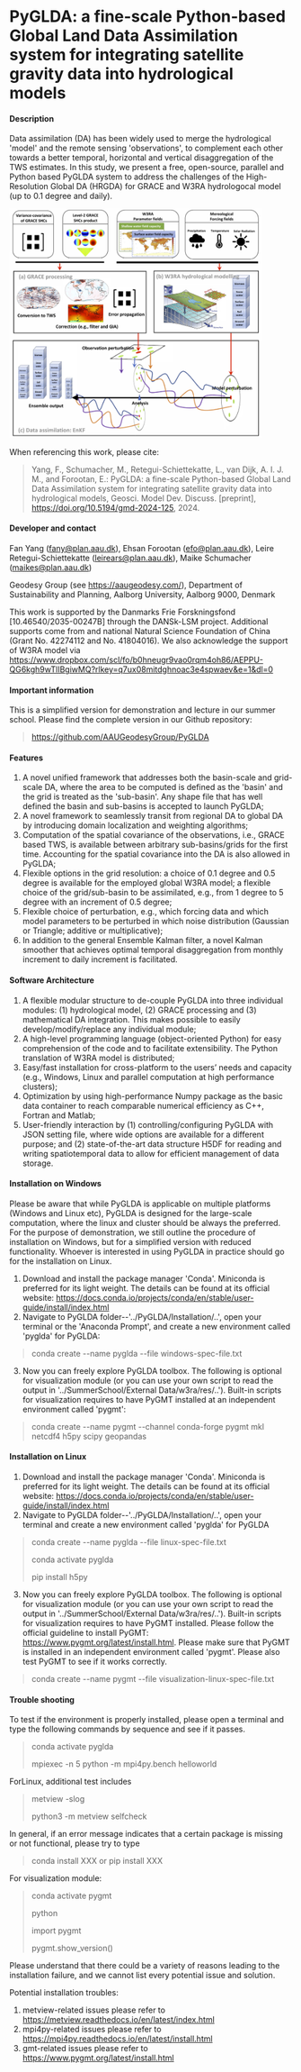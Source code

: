 # PyGLDA: a fine-scale Python-based Global Land Data Assimilation system for integrating satellite gravity data into hydrological models

#### Description
Data assimilation (DA) has been widely used to merge the hydrological 'model' and 
the remote sensing 'observations', to complement each other towards a better 
temporal, horizontal and vertical disaggregation of the TWS estimates.
In this study, we present a free, open-source, parallel and Python based PyGLDA 
system to address the challenges of the High-Resolution Global DA (HRGDA) for GRACE
and W3RA hydrologocal model (up to 0.1 degree and daily).

<img src="structure.jpg" width="450">

When referencing this work, please cite: 
> Yang, F., Schumacher, M., Retegui-Schiettekatte, L., van Dijk, A. I. J. M., and Forootan, E.: PyGLDA: a fine-scale Python-based Global Land Data Assimilation system for integrating satellite gravity data into hydrological models, Geosci. Model Dev. Discuss. [preprint], https://doi.org/10.5194/gmd-2024-125, 2024.

#### Developer and contact
Fan Yang (fany@plan.aau.dk), Ehsan Forootan (efo@plan.aau.dk), Leire Retegui-Schiettekatte (leirears@plan.aau.dk), Maike Schumacher (maikes@plan.aau.dk)

Geodesy Group (see https://aaugeodesy.com/), Department of Sustainability and Planning, Aalborg University, Aalborg 9000, Denmark

This work is supported by the Danmarks Frie Forskningsfond [10.46540/2035-00247B] through the DANSk-LSM project. Additional supports come from and national Natural Science Foundation of China (Grant No. 42274112 and No. 41804016). We also acknowledge the support of W3RA model via https://www.dropbox.com/scl/fo/b0hneugr9vao0rqm4oh86/AEPPU-QG6kgh9wTlIBgiwMQ?rlkey=q7ux08mitdghnoac3e4spwaev&e=1&dl=0

#### Important information
This is a simplified version for demonstration and lecture in our summer school.
Please find the complete version in our Github repository:
> https://github.com/AAUGeodesyGroup/PyGLDA

#### Features
1. A novel unified framework that addresses both the basin-scale and grid-scale DA, where the area to be computed is defined as the 'basin' and the grid is treated as the 'sub-basin'. Any shape file that has well defined the basin and sub-basins is accepted to launch PyGLDA;
2. A novel framework to seamlessly transit from regional DA to global DA by introducing domain localization and weighting algorithms; 
3. Computation of the spatial covariance of the observations, i.e., GRACE based TWS, is available between arbitrary sub-basins/grids for the first time. Accounting for the spatial covariance into the DA is also allowed in PyGLDA;
4. Flexible options in the grid resolution: a choice of 0.1 degree and 0.5 degree is available for the employed global W3RA model; a flexible choice of the grid/sub-basin to be assimilated, e.g., from 1 degree to 5 degree with an increment of 0.5 degree;
5. Flexible choice of perturbation, e.g., which forcing data and which model parameters to be perturbed in which noise distribution (Gaussian or Triangle; additive or multiplicative);
6. In addition to the general Ensemble Kalman filter, a novel Kalman smoother that achieves optimal temporal disaggregation from monthly increment to daily increment is facilitated.

#### Software Architecture
1. A flexible modular structure to de-couple PyGLDA into three individual modules: (1) hydrological model, (2) GRACE processing and (3) mathematical DA integration. This makes possible to easily develop/modify/replace any individual module;
2. A high-level programming language (object-oriented Python) for easy comprehension of the code and to facilitate extensibility. The Python translation of W3RA model is distributed;
3. Easy/fast installation for cross-platform to the users’ needs and capacity (e.g., Windows, Linux and parallel computation at high performance clusters);
4. Optimization by using high-performance Numpy package as the basic data container to reach comparable numerical efficiency as C++, Fortran and Matlab;
5. User-friendly interaction by (1) controlling/configuring PyGLDA with JSON setting file, where wide options are available for a different purpose; and (2) state-of-the-art data structure H5DF for reading and writing spatiotemporal data to allow for efficient management of data storage.

#### Installation on Windows
Please be aware that while PyGLDA is applicable on multiple platforms (Windows and Linux etc), PyGLDA is designed for 
the large-scale computation, where the linux and cluster should be always the preferred. For the purpose of demonstration,
 we still outline the procedure of installation on Windows, but for a simplified version with reduced functionality.
Whoever is interested in using PyGLDA in practice should go for the installation on Linux.

1. Download and install the package manager 'Conda'. Miniconda is preferred for its light weight. The details can be found
 at its official website: https://docs.conda.io/projects/conda/en/stable/user-guide/install/index.html
2. Navigate to PyGLDA folder--'../PyGLDA/Installation/..', open your terminal or the 'Anaconda Prompt', and create a new environment called 'pyglda' for PyGLDA:
> conda create --name pyglda --file windows-spec-file.txt
3. Now you can freely explore PyGLDA toolbox. The following is optional for visualization module (or you can use your own script to read the output in '../SummerSchool/External Data/w3ra/res/..'). Built-in scripts for visualization requires to have PyGMT installed at an independent environment called 'pygmt':
> conda create --name pygmt --channel conda-forge pygmt mkl netcdf4 h5py scipy geopandas



#### Installation on Linux

1. Download and install the package manager 'Conda'. Miniconda is preferred for its light weight. The details can be found
 at its official website: https://docs.conda.io/projects/conda/en/stable/user-guide/install/index.html
2. Navigate to PyGLDA folder--'../PyGLDA/Installation/..', open your terminal and create a new environment called 'pyglda' for PyGLDA
> conda create --name pyglda --file linux-spec-file.txt
> 
> conda activate pyglda
> 
> pip install h5py
3. Now you can freely explore PyGLDA toolbox. The following is optional for visualization module (or you can use your own script to read the output in '../SummerSchool/External Data/w3ra/res/..'). Built-in scripts for visualization requires to have PyGMT installed. Please follow
the official guideline to install PyGMT: https://www.pygmt.org/latest/install.html. Please make sure that PyGMT is installed in an 
independent environment called 'pygmt'. Please also test PyGMT to see if it works correctly.
> conda create --name pygmt --file visualization-linux-spec-file.txt


#### Trouble shooting
To test if the environment is properly installed, please open a terminal and type the following commands by sequence and see if it passes.
> conda activate pyglda
> 
> mpiexec -n 5 python -m mpi4py.bench helloworld 

ForLinux, additional test includes 
> metview -slog 
>
> python3 -m metview selfcheck

In general, if an error message indicates that a certain package is missing or not functional, please try to type
> conda install XXX
or
> pip install XXX

For visualization module:
> conda activate pygmt
> 
> python
> 
> import pygmt
> 
> pygmt.show_version()

Please understand that there could be a variety of reasons leading to the installation failure, and 
we cannot list every potential issue and solution.  

Potential installation troubles:
1. metview-related issues please refer to https://metview.readthedocs.io/en/latest/index.html
2. mpi4py-related issues please refer to https://mpi4py.readthedocs.io/en/latest/install.html
3. gmt-related issues please refer to https://www.pygmt.org/latest/install.html


